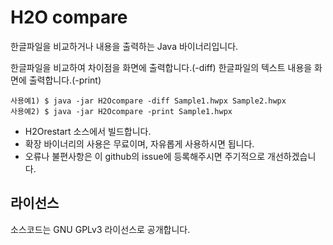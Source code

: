 # H2O compare

한글파일을 비교하거나 내용을 출력하는 Java 바이너리입니다.

한글파일을 비교하여 차이점을 화면에 출력합니다.(-diff)
한글파일의 텍스트 내용을 화면에 출력합니다.(-print) 

```
사용예1) $ java -jar H2Ocompare -diff Sample1.hwpx Sample2.hwpx
사용예2) $ java -jar H2Ocompare -print Sample1.hwpx
```

* H2Orestart 소스에서 빌드합니다.
* 확장 바이너리의 사용은 무료이며, 자유롭게 사용하시면 됩니다.
* 오류나 불편사항은 이 github의 issue에 등록해주시면 주기적으로 개선하겠습니다.

## 라이선스
소스코드는 GNU GPLv3 라이선스로 공개합니다.
